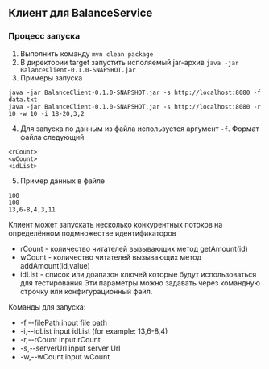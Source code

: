 ## Клиент для BalanceService

### Процесс запуска
1. Выполнить команду `mvn clean package`
2. В директории target запустить исполяемый jar-архив `java -jar BalanceClient-0.1.0-SNAPSHOT.jar`
3. Примеры запуска
```shell
java -jar BalanceClient-0.1.0-SNAPSHOT.jar -s http://localhost:8080 -f data.txt
java -jar BalanceClient-0.1.0-SNAPSHOT.jar -s http://localhost:8080 -r 10 -w 10 -i 18-20,3,2
```
4. Для запуска по данным из файла используется аргумент `-f`. Формат файла следующий
```shell
<rCount>
<wCount>
<idList>
```
5. Пример данных в файле
```shell
100
100
13,6-8,4,3,11
```

Клиент может запускать несколько конкурентных потоков на определённом подмножестве идентификаторов
- rCount - количество читателей вызывающих метод getAmount(id)
- wCount - количество читателей вызывающих метод addAmount(id,value)
- idList - список или доапазон ключей которые будут использоваться для тестирования
  Эти параметры можно задавать через командную строчку или конфигурационный файл.

Команды для запуска:
- -f,--filePath <arg>    input file path
- -i,--idList <arg>      input idList (for example: 13,6-8,4)
- -r,--rCount <arg>      input rCount
- -s,--serverUrl <arg>   input server Url
- -w,--wCount <arg>      input wCount
